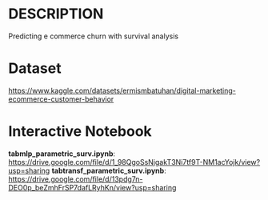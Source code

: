 # DESCRIPTION
Predicting e commerce churn with survival analysis
# Dataset 
https://www.kaggle.com/datasets/ermismbatuhan/digital-marketing-ecommerce-customer-behavior
# Interactive Notebook
**tabmlp_parametric_surv.ipynb**: https://drive.google.com/file/d/1_98QgoSsNjgakT3Ni7tf9T-NM1acYojk/view?usp=sharing
**tabtransf_parametric_surv.ipynb**: https://drive.google.com/file/d/13pdg7n-DEO0p_beZmhFrSP7dafLRyhKn/view?usp=sharing

